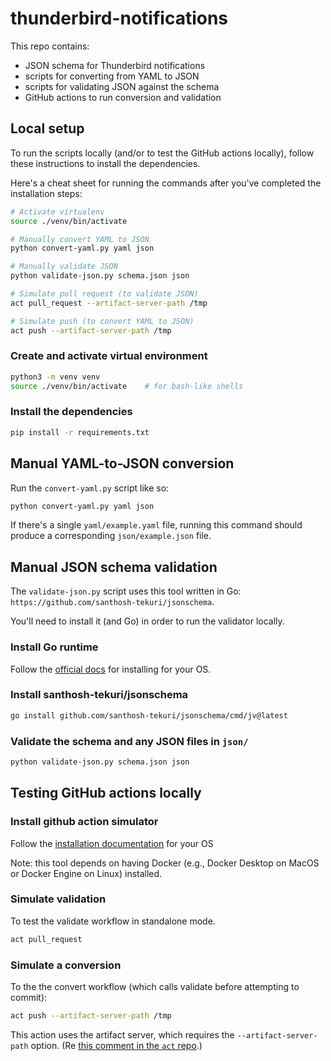 # thunderbird-notifications

This repo contains:
- JSON schema for Thunderbird notifications
- scripts for converting from YAML to JSON
- scripts for validating JSON against the schema
- GitHub actions to run conversion and validation



## Local setup

To run the scripts locally (and/or to test the GitHub actions locally), follow these instructions to install the dependencies.

Here's a cheat sheet for running the commands after you've completed the installation steps:

```sh
# Activate virtualenv
source ./venv/bin/activate

# Manually convert YAML to JSON
python convert-yaml.py yaml json

# Manually validate JSON
python validate-json.py schema.json json
```

```sh
# Simulate pull request (to validate JSON)
act pull_request --artifact-server-path /tmp

# Simulate push (to convert YAML to JSON)
act push --artifact-server-path /tmp
```


### Create and activate virtual environment

```sh
python3 -m venv venv
source ./venv/bin/activate    # for bash-like shells
```

### Install the dependencies

```sh
pip install -r requirements.txt
```

## Manual YAML-to-JSON conversion

Run the `convert-yaml.py` script like so:

```sh
python convert-yaml.py yaml json
```

If there's a single `yaml/example.yaml` file,
running this command should produce a corresponding `json/example.json` file.

## Manual JSON schema validation

The `validate-json.py` script uses this tool written in Go: `https://github.com/santhosh-tekuri/jsonschema`.

You'll need to install it (and Go) in order to run the validator locally.

### Install Go runtime

Follow the [official docs](https://go.dev/doc/install) for installing for your OS.

### Install santhosh-tekuri/jsonschema

```sh
go install github.com/santhosh-tekuri/jsonschema/cmd/jv@latest
```

### Validate the schema and any JSON files in `json/`

```sh
python validate-json.py schema.json json
```

## Testing GitHub actions locally



### Install github action simulator

Follow the [installation documentation](https://nektosact.com/installation/index.html) for your OS

Note: this tool depends on having Docker (e.g., Docker Desktop on MacOS or Docker Engine on Linux) installed.

### Simulate validation

To test the validate workflow in standalone mode.
```sh
act pull_request
```

### Simulate a conversion

To the the convert workflow (which calls validate before attempting to commit):

```sh
act push --artifact-server-path /tmp
```

This action uses the artifact server, which requires the `--artifact-server-path` option. (Re [this comment in the `act` repo](https://github.com/nektos/act/issues/329#issuecomment-1187246629).)
